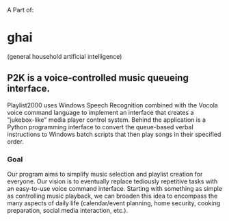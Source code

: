 A Part of:
# ghai
(general household artificial intelligence)

## P2K is a voice-controlled music queueing interface.

Playlist2000 uses Windows Speech Recognition combined with the Vocola voice command language to implement an interface that creates a "jukebox-like" media player control system.  Behind the application is a Python programming interface to convert the queue-based verbal instructions to Windows batch scripts that then play songs in their specified order.

### Goal

Our program aims to simplify music selection and playlist creation for everyone.  Our vision is to eventually replace tediously repetitive tasks with an easy-to-use voice command interface.  Starting with something as simple as controlling music playback, we can broaden this idea to encompass the many aspects of daily life (calendar/event planning, home security, cooking preparation, social media interaction, etc.).